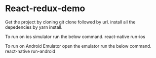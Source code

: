 # React-redux-demo

Get the project by cloning git clone followed by url.
install all the depedencies by yarn install.

To run on ios simulator run the below command.
react-native run-ios

To run on Android Emulator open the emulator run the below command.
react-native run-android
